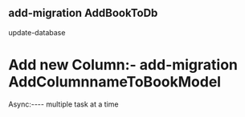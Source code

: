 ## add-migration AddBookToDb
update-database

# Add new Column:-  add-migration AddColumnnameToBookModel


Async:---- multiple task at a time